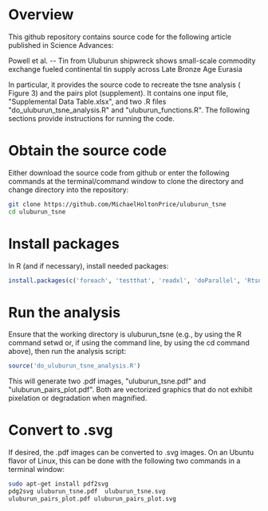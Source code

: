 # Overview
This github repository contains source code for the following article published in Science Advances:

Powell et al. -- Tin from Uluburun shipwreck shows small-scale commodity exchange fueled continental tin supply across Late Bronze Age Eurasia

In particular, it provides the source code to recreate the tsne analysis (
Figure 3) and the pairs plot (supplement). It contains one input file,
"Supplemental Data Table.xlsx", and two .R files "do_uluburun_tsne_analysis.R"
and "uluburun_functions.R". The following sections provide instructions for
running the code.
   
# Obtain the source code
Either download the source code from github or enter the following commands at
the terminal/command window to clone the directory and change directory into
the repository:

```bash
git clone https://github.com/MichaelHoltonPrice/uluburun_tsne
cd uluburun_tsne
```

# Install packages
In R (and if necessary), install needed packages:

```R
install.packages(c('foreach', 'testthat', 'readxl', 'doParallel', 'Rtsne'))
```

# Run the analysis
Ensure that the working directory is uluburun_tsne (e.g., by using the R
command setwd or, if using the command line, by using the cd command above),
then run the analysis script:

```R
source('do_uluburun_tsne_analysis.R')
```

This will generate two .pdf images, "uluburun_tsne.pdf" and
"uluburun_pairs_plot.pdf". Both are vectorized graphics that do not exhibit
pixelation or degradation when magnified.

# Convert to .svg
If desired, the .pdf images can be converted to .svg images. On an Ubuntu
flavor of Linux, this can be done with the following two commands in a terminal
window:

```bash
sudo apt-get install pdf2svg
pdg2svg uluburun_tsne.pdf  uluburun_tsne.svg
uluburun_pairs_plot.pdf uluburun_pairs_plot.svg
```
